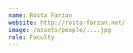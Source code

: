 ```yaml
---
name: Rosta Farzan
website: http://rosta-farzan.net/
image: /assets/people/....jpg
role: Faculty
---
```

